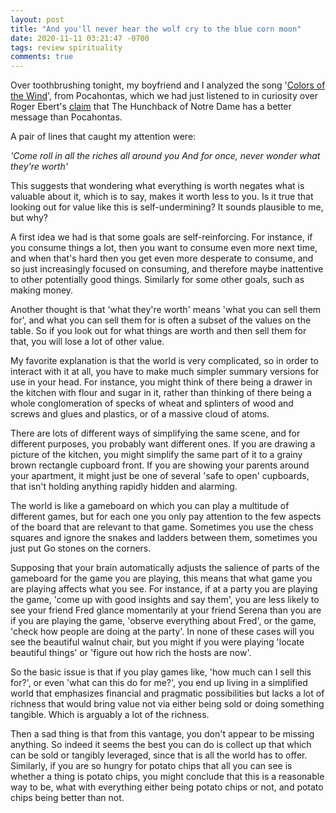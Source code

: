 ```yaml
---
layout: post
title: "And you'll never hear the wolf cry to the blue corn moon"
date: 2020-11-11 03:21:47 -0700
tags: review spirituality
comments: true
---
```

Over toothbrushing tonight, my boyfriend and I analyzed the song '[Colors of the Wind](https://www.youtube.com/watch?v=O9MvdMqKvpU)', from Pocahontas, which we had just listened to in curiosity over Roger Ebert's [claim](https://www.rogerebert.com/reviews/the-hunchback-of-notre-dame-1996) that The Hunchback of Notre Dame has a better message than Pocahontas.

A pair of lines that caught my attention were:

*'Come roll in all the riches all around you*
*And for once, never wonder what they're worth'*

This suggests that wondering what everything is worth negates what is valuable about it, which is to say, makes it worth less to you. Is it true that looking out for value like this is self-undermining? It sounds plausible to me, but why?

A first idea we had is that some goals are self-reinforcing. For instance, if you consume things a lot, then you want to consume even more next time, and when that's hard then you get even more desperate to consume, and so just increasingly focused on consuming, and therefore maybe inattentive to other potentially good things. Similarly for some other goals, such as making money.

Another thought is that 'what they're worth' means 'what you can sell them for', and what you can sell them for is often a subset of the values on the table. So if you look out for what things are worth and then sell them for that, you will lose a lot of other value.

My favorite explanation is that the world is very complicated, so in order to interact with it at all, you have to make much simpler summary versions for use in your head. For instance, you might think of there being a drawer in the kitchen with flour and sugar in it, rather than thinking of there being a whole conglomeration of specks of wheat and splinters of wood and screws and glues and plastics, or of a massive cloud of atoms.

There are lots of different ways of simplifying the same scene, and for different purposes, you probably want different ones. If you are drawing a picture of the kitchen, you might simplify the same part of it to a grainy brown rectangle cupboard front. If you are showing your parents around your apartment, it might just be one of several 'safe to open' cupboards, that isn't holding anything rapidly hidden and alarming.

The world is like a gameboard on which you can play a multitude of different games, but for each one you only pay attention to the few aspects of the board that are relevant to that game. Sometimes you use the chess squares and ignore the snakes and ladders between them, sometimes you just put Go stones on the corners.

Supposing that your brain automatically adjusts the salience of parts of the gameboard for the game you are playing, this means that what game you are playing affects what you see. For instance, if at a party you are playing the game, 'come up with good insights and say them', you are less likely to see your friend Fred glance momentarily at your friend Serena than you are if you are playing the game, 'observe everything about Fred', or the game, 'check how people are doing at the party'. In none of these cases will you see the beautiful walnut chair, but you might if you were playing 'locate beautiful things' or 'figure out how rich the hosts are now'.

So the basic issue is that if you play games like, 'how much can I sell this for?', or even 'what can this do for me?', you end up living in a simplified world that emphasizes financial and pragmatic possibilities but lacks a lot of richness that would bring value not via either being sold or doing something tangible. Which is arguably a lot of the richness.

Then a sad thing is that from this vantage, you don't appear to be missing anything. So indeed it seems the best you can do is collect up that which can be sold or tangibly leveraged, since that is all the world has to offer. Similarly, if you are so hungry for potato chips that all you can see is whether a thing is potato chips, you might conclude that this is a reasonable way to be, what with everything either being potato chips or not, and potato chips being better than not.
